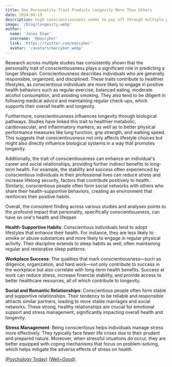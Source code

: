 ```yaml
---
title: One Personality Trait Predicts Longevity More Than Others
date: 2024-04-19
description: High conscientiousness seems to pay off through multiple pathways.
image: '/blog/longevity.webp'
author:
  name: 'Jonas Enge'
  username: '@maccyber'
  link: 'https://twitter.com/maccyber'
  avatar: '/avatars/maccyber.webp'
---
```


Research across multiple studies has consistently shown that the personality trait of conscientiousness plays a significant role in predicting a longer lifespan.
Conscientiousness describes individuals who are generally responsible, organized, and disciplined.
These traits contribute to healthier lifestyles, as conscientious individuals are more likely to engage in positive health behaviors such as regular exercise, balanced eating, moderate alcohol consumption, and avoiding smoking.
They also tend to be diligent in following medical advice and maintaining regular check-ups, which supports their overall health and longevity.

Furthermore, conscientiousness influences longevity through biological pathways. Studies have linked this trait to healthier metabolic, cardiovascular, and inflammatory markers, as well as to better physical performance measures like lung function, grip strength, and walking speed.
This suggests that conscientiousness not only affects lifestyle choices but might also directly influence biological systems in a way that promotes longevity.

Additionally, the trait of conscientiousness can enhance an individual's career and social relationships, providing further indirect benefits to long-term health.
For example, the stability and success often experienced by conscientious individuals in their professional lives can reduce stress and increase lifelong security, factors that contribute positively to health.
Similarly, conscientious people often form social networks with others who share their health-supportive behaviors, creating an environment that reinforces their positive habits.

Overall, the consistent finding across various studies and analyses points to the profound impact that personality, specifically conscientiousness, can have on one's health and lifespan


**Health-Supportive Habits**: Conscientious individuals tend to adopt lifestyles that enhance their health. For instance, they are less likely to smoke or abuse substances and more likely to engage in regular physical activity. Their discipline extends to sleep habits as well, often maintaining regular and restorative sleep patterns.

**Workplace Success**: The qualities that mark conscientiousness—such as diligence, organization, and hard work—not only contribute to success in the workplace but also correlate with long-term health benefits. Success at work can reduce stress, increase financial stability, and provide access to better healthcare resources, all of which contribute to longevity.

**Social and Romantic Relationships**: Conscientious people often form stable and supportive relationships. Their tendency to be reliable and responsible attracts similar partners, leading to more stable marriages and social networks. These strong, healthy relationships are crucial for emotional support and stress management, significantly impacting overall health and longevity.

**Stress Management**: Being conscientious helps individuals manage stress more effectively. They typically face fewer life crises due to their prudent and prepared nature. Moreover, when stressful situations do occur, they are better equipped with coping mechanisms that focus on problem-solving, which helps mitigate the adverse effects of stress on health.

[(Psychology Today)](https://www.psychologytoday.com/us/blog/insight-therapy/202102/one-personality-trait-predicts-longevity-more-others-why) [(Well+Good)](https://www.wellandgood.com/conscientiousness-longevity/).
